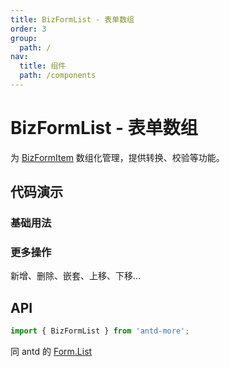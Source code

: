 ```yaml
---
title: BizFormList - 表单数组
order: 3
group:
  path: /
nav:
  title: 组件
  path: /components
---
```


# BizFormList - 表单数组

为 [BizFormItem](/components/item) 数组化管理，提供转换、校验等功能。

## 代码演示

### 基础用法

<code src='../demos/list-1.tsx'></code>

### 更多操作

新增、删除、嵌套、上移、下移...

<code src='../demos/list-2.tsx'></code>

## API

```typescript
import { BizFormList } from 'antd-more';
```

同 antd 的 [Form.List](https://ant-design.gitee.io/components/form-cn/#Form.List)
